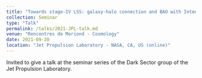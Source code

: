 ```yaml
---
title: "Towards stage-IV LSS: galaxy-halo connection and BAO with Intensity mapping"
collection: Seminar
type: "Talk"
permalink: /talks/2021-JPL-talk.md
venue: "Rencontres de Moriond - Cosmology"
date: 2021-09-30
location: "Jet Propulsion Laboratory - NASA, CA, US (online)"
---
```


Invited to give a talk at the seminar series of the Dark Sector group of the Jet Propulsion Laboratory. 
